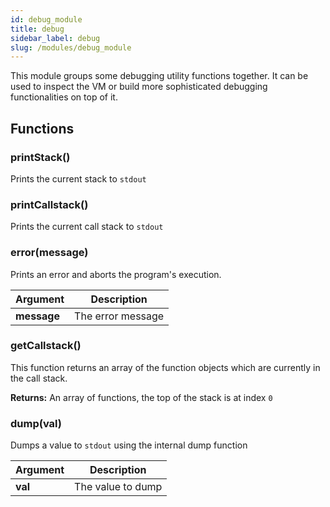 ```yaml
---
id: debug_module
title: debug
sidebar_label: debug
slug: /modules/debug_module
---
```



This module groups some debugging utility functions together. It can be
used to inspect the VM or build more sophisticated debugging
functionalities on top of it.


## Functions


### printStack()
Prints the current stack to `stdout`






### printCallstack()
Prints the current call stack to `stdout`






### error(message)
Prints an error and aborts the program's execution. 


| Argument | Description |
| -------- | ----------- |
|  **message**  | The error message |






### getCallstack()
This function returns an array of the function objects which are currently in the call stack. 



**Returns:** An array of functions, the top of the stack is at index `0`




### dump(val)
Dumps a value to `stdout` using the internal dump function 


| Argument | Description |
| -------- | ----------- |
|  **val**  | The value to dump |







